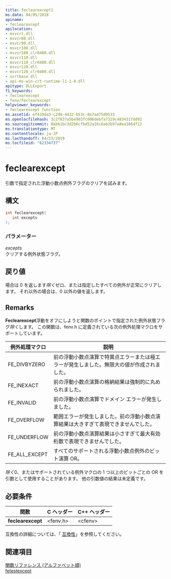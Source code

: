 ```yaml
---
title: feclearexcept1
ms.date: 04/05/2018
apiname:
- feclearexcept
apilocation:
- msvcrt.dll
- msvcr80.dll
- msvcr90.dll
- msvcr100.dll
- msvcr100_clr0400.dll
- msvcr110.dll
- msvcr110_clr0400.dll
- msvcr120.dll
- msvcr120_clr0400.dll
- ucrtbase.dll
- api-ms-win-crt-runtime-l1-1-0.dll
apitype: DLLExport
f1_keywords:
- feclearexcept
- fenv/feclearexcept
helpviewer_keywords:
- feclearexcept function
ms.assetid: ef419da3-c248-4432-b53c-8e7a475d9533
ms.openlocfilehash: 3c2f037a5be903fc006debfa7319c483431fdd92
ms.sourcegitcommit: 0ab61bc3d2b6cfbd52a16c6ab2b97a8ea1864f12
ms.translationtype: MT
ms.contentlocale: ja-JP
ms.lasthandoff: 04/23/2019
ms.locfileid: "62334737"
---
```

# <a name="feclearexcept"></a>feclearexcept

引数で指定された浮動小数点例外フラグのクリアを試みます。

## <a name="syntax"></a>構文

```C
int feclearexcept(
   int excepts
);
```

### <a name="parameters"></a>パラメーター

*excepts*<br/>
クリアする例外状態フラグ。

## <a name="return-value"></a>戻り値

場合は 0 を返します*除く*ゼロ、または指定したすべての例外が正常にクリアします。 それ以外の場合は、0 以外の値を返します。

## <a name="remarks"></a>Remarks

**Feclearexcept**浮動をオフにしようと関数のポイントで指定された例外状態フラグ*除く*します。 この関数は、fenv.h に定義されている次の例外処理マクロをサポートしています。

|例外処理マクロ|説明|
|---------------------|-----------------|
|FE_DIVBYZERO|前の浮動小数点演算で特異点エラーまたは極エラーが発生しました。無限大の値が作成されました。|
|FE_INEXACT|前の浮動小数点演算の格納結果は強制的に丸められました。|
|FE_INVALID|前の浮動小数点演算でドメイン エラーが発生しました。|
|FE_OVERFLOW|範囲エラーが発生しました。前の浮動小数点演算結果は大きすぎて表現できませんでした。|
|FE_UNDERFLOW|前の浮動小数点演算結果は小さすぎて最大有効桁数で表現できませんでした。|
|FE_ALL_EXCEPT|すべてのサポートされる浮動小数点例外のビット演算 OR。|

*除く*0、またはサポートされている例外マクロの 1 つ以上のビットごとの OR を引数として使用することがあります。 他の引数値の結果は未定義です。

## <a name="requirements"></a>必要条件

|関数|C ヘッダー|C++ ヘッダー|
|--------------|--------------|------------------|
|**feclearexcept**|\<fenv.h>|\<cfenv>|

互換性の詳細については、「 [互換性](../../c-runtime-library/compatibility.md)」を参照してください。

## <a name="see-also"></a>関連項目

[関数リファレンス (アルファベット順)](crt-alphabetical-function-reference.md)<br/>
[fetestexcept](fetestexcept1.md)<br/>
